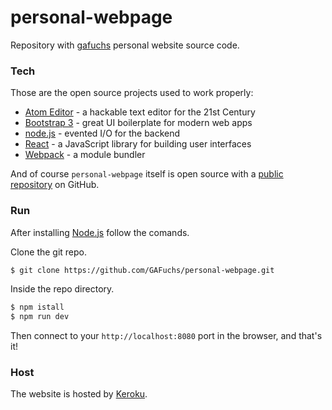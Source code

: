 # personal-webpage

Repository with [gafuchs] personal website source code.

### Tech

Those are the open source projects used to work properly:

* [Atom Editor] - a hackable text editor for the 21st Century
* [Bootstrap 3] - great UI boilerplate for modern web apps
* [node.js] - evented I/O for the backend
* [React] - a JavaScript library for building user interfaces
* [Webpack] - a module bundler

And of course `personal-webpage` itself is open source with a [public repository][git-url] on GitHub.

### Run

After installing [Node.js](https://nodejs.org/) follow the comands.

Clone the git repo.

```sh
$ git clone https://github.com/GAFuchs/personal-webpage.git
```

Inside the repo directory.

```sh
$ npm istall
$ npm run dev
```

Then connect to your `http://localhost:8080` port in the browser, and that's it!

### Host

The website is hosted by [Keroku].

   [gafuchs]: <https://github.com/GAFuchs>
   [git-url]: <https://github.com/GAFuchs/personal-webpage>
   [Atom Editor]: <https://atom.io/>
   [Bootstrap 3]: <http://getbootstrap.com/>
   [node.js]: <http://nodejs.org>
   [React]: <https://facebook.github.io/react/>
   [Webpack]: <https://webpack.github.io/>
   [LearnCode.academy React JS Tutorials]: <https://www.youtube.com/playlist?list=PLoYCgNOIyGABj2GQSlDRjgvXtqfDxKm5b>
   [Keroku]: <https://www.heroku.com/>
